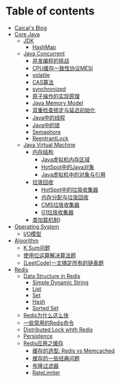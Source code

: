 # Table of contents

* [Caicai's Blog](README.md)
* [Core Java]()
  * [JDK]()
    * [HashMap](core_java/jdk/hashmap.md)
  * [Java Concurrent]()
    * [并发编程的挑战](core_java/java_concurrent/concurrent_programming_challenges.md)
    * [CPU缓存一致性协议MESI](core_java/java_concurrent/mesi.md)
    * [volatile](core_java/java_concurrent/volatile.md)
    * [CAS算法](core_java/java_concurrent/cas-suan-fa.md)
    * [synchronized](core_java/java_concurrent/synchronized.md)
    * [原子操作的实现原理](core_java/java_concurrent/atomic_operation.md) 
    * [Java Memory Model](core_java/java_concurrent/java_memory_model.md)
    * [双重检查锁定与延迟初始化](core_java/java_concurrent/double_checked_locking.md)
    * [Java中的线程](core_java/java_concurrent/java_thread.md)
    * [Java中的锁](core_java/java_concurrent/lock_in_java.md)
    * [Semaphore](core_java/java_concurrent/semaphore.md)
    * [ReentrantLock](core_java/java_concurrent/reentrant_lock.md)
  * [Java Virtual Machine](core_java/jvm/README.md)
    * [内存结构]()
      * [Java虚拟机内存区域](core_java/jvm/memory_structure/the_memory_structure_of_the_java_virtual_machine.md)
      * [HotSpot中的Java对象](core_java/jvm/memory_structure/java_object_in_hotspot.md)
      * [Java虚拟机中的对象与引用](core_java/jvm/memory_structure/object_and_reference_in_hotspot.md)
    * [垃圾回收]()
      * [HotSpot中的垃圾收集器](core_java/jvm/garbage_collection/garbage_collectors_in_hotspot.md)
      * [内存分配与垃圾回收](core_java/jvm/garbage_collection/memory_allocation_and_garbage_collection.md)
      * [CMS垃圾收集器](core_java/jvm/garbage_collection/concurrent_mark_sweep_collector.md)
      * [G1垃圾收集器](core_java/jvm/garbage_collection/garbage_first_collector.md)
    * [类加载机制](core_java/jvm/class_loader/README.md))
* [Operating System]()
  * [I/O模型](operating_system/io_models.md)
* [Algorithm]()
  * [K Sum问题](algorithm/k_sum_problem.md)
  * [使用位运算解决算法题](algorithm/how_to_use_bit_manipulation.md)
  * [[LeetCode]一文搞定所有的链表题](algorithm/leetcode_linkedlist.md)
* [Redis](redis/README.md)
  * [Data Structure in Redis](redis/data_structure/README.md)
    * [Simple Dynamic String](redis/data_structure/simple_dynamic_string.md)
    * [List](redis/data_structure/list.md)
    * [Set](redis/data_structure/set.md) 
    * [Hash](redis/data_structure/hash.md)
    * [Sorted Set](redis/data_structure/sorted_set.md)
  * [Redis为什么这么快](redis/why_is_redis_so_fast.md)
  * [一些常用的Redis命令](redis/redis_commands.md)
  * [Distributed Lock whth Redis](redis/distributed_lock_with_redis.md)
  * [Persistence](redis/persistence.md)
  * [Redis应用之缓存]()
    * [缓存的选型: Redis vs Memcached](redis/cache/redis_vs_memcached.md)
    * [缓存的一些经典问题](redis/cache/some_classic_problems_in_cache.md)
    * [布隆过滤器](redis/cache/bloom_filter.md)
    * [RateLimiter](redis/rate_limiter.md)